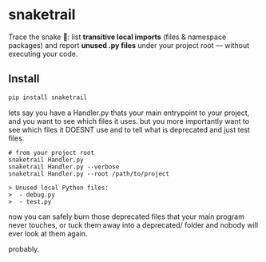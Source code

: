 # snaketrail

Trace the snake 🐍: list **transitive local imports** (files & namespace packages) and report **unused .py files** under your project root — without executing your code.

## Install
```bash
pip install snaketrail
```

lets say you have a Handler.py
thats your main entrypoint to your project,
and you want to see which files it uses.
but you more importantly want to see which files
it DOESNT use and to tell what is deprecated and 
just test files.

```
# from your project root
snaketrail Handler.py
snaketrail Handler.py --verbose
snaketrail Handler.py --root /path/to/project

> Unused local Python files:
>  - debug.py
>  - test.py

```

now you can safely burn those deprecated files
that your main program never touches, or tuck
them away into a deprecated/ folder and nobody will
ever look at them again.

probably.
